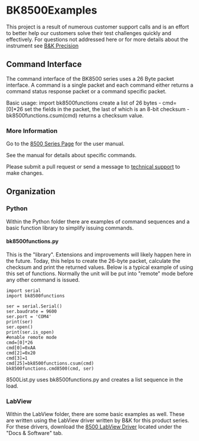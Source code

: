 # BK8500Examples

This project is a result of numerous customer support calls and is an effort to better help our customers solve their test challenges quickly and effectively. For questions not addressed here or for more details about the instrument see [B&K Precision](http://www.bkprecision.com)

## Command Interface
The command interface of the BK8500 series uses a 26 Byte packet interface. A command is a single packet and each command either returns a command status response packet or a command specific packet.

Basic usage:
import bk8500functions
create a list of 26 bytes - cmd=[0]*26
set the fields in the packet, the last of which is an 8-bit checksum - bk8500functions.csum(cmd) returns a checksum value.

### More Information
Go to the [8500 Series Page](https://www.bkprecision.com/products/dc-electronic-loads/8500-300-w-programmable-dc-electronic-load.html) for the user manual.

See the manual for details about specific commands.

Please submit a pull request or send a message to [technical support](https://www.bkprecision.com/support/contact-technician.html) to make changes.

## Organization

### Python
Within the Python folder there are examples of command sequences and a basic function library to simplify issuing commands.

#### bk8500functions.py
This is the "library". Extensions and improvements will likely happen here in the future. Today, this helps to create the 26-byte packet, calculate the checksum and print the returned values. Below is a typical example of using this set of functions. Normally the unit will be put into "remote" mode before any other command is issued.

```
import serial
import bk8500functions

ser = serial.Serial()
ser.baudrate = 9600
ser.port = 'COM4'
print(ser)
ser.open()
print(ser.is_open)
#enable remote mode
cmd=[0]*26
cmd[0]=0xAA
cmd[2]=0x20
cmd[3]=1
cmd[25]=bk8500functions.csum(cmd)
bk8500functions.cmd8500(cmd, ser)
```

8500List.py uses bk8500functions.py and creates a list sequence in the load.

### LabView
Within the LabView folder, there are some basic examples as well. These are written using the LabView driver written by B&K for this product series. For these drivers, download the [8500 LabView Driver](https://www.bkprecision.com/products/dc-electronic-loads/8500-300-w-programmable-dc-electronic-load.html) located under the "Docs & Software" tab.

